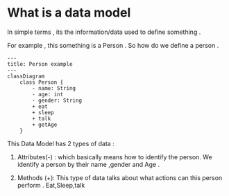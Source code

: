 # What is a data model

In simple terms , its the information/data used to define something .

For example , this something is a Person . So how do we define a person .


```mermaid
---
title: Person example
---
classDiagram
    class Person {
        - name: String
        - age: int
        - gender: String
        + eat
        + sleep
        + talk
        + getAge
    }
```

This Data Model has 2 types of data :

1.  Attributes(-) : which basically means how to identify the person. We identify a person by their name ,gender and Age .
   
2.  Methods (+): This type of data talks about what actions can this person perform . Eat,Sleep,talk

